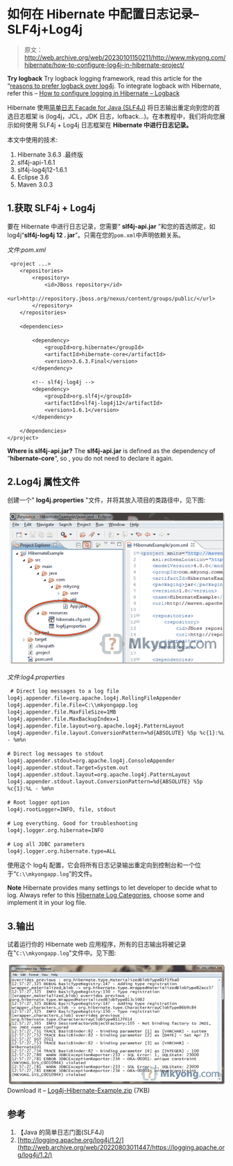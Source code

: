 # 如何在 Hibernate 中配置日志记录–SLF4j+Log4j

> 原文：<http://web.archive.org/web/20230101150211/http://www.mkyong.com/hibernate/how-to-configure-log4j-in-hibernate-project/>

**Try logback**
Try logback logging framework, read this article for the “[reasons to prefer logback over log4j](http://web.archive.org/web/20220803011447/http://logback.qos.ch/reasonsToSwitch.html). To integrate logback with Hibernate, refer this – [How to configure logging in Hibernate – Logback](http://web.archive.org/web/20220803011447/http://www.mkyong.com/hibernate/how-to-configure-logging-in-hibernate-logback/)

Hibernate 使用[简单日志 Facade for Java (SLF4J)](http://web.archive.org/web/20220803011447/http://www.slf4j.org/) 将日志输出重定向到您的首选日志框架 is (log4j，JCL，JDK 日志，lofback…)。在本教程中，我们将向您展示如何使用 SLF4j + Log4j 日志框架在 **Hibernate 中进行日志记录。**

本文中使用的技术:

1.  Hibernate 3.6.3 .最终版
2.  slf4j-api-1.6.1
3.  slf4j-log4j12-1.6.1
4.  Eclipse 3.6
5.  Maven 3.0.3

## 1.获取 SLF4j + Log4j

要在 Hibernate 中进行日志记录，您需要“ **slf4j-api.jar** ”和您的首选绑定，如 log4j“**slf4j-log4j 12 . jar**”。只需在您的`pom.xml`中声明依赖关系。

*文件:pom.xml*

```
 <project ...>
	<repositories>
		<repository>
			<id>JBoss repository</id>
			<url>http://repository.jboss.org/nexus/content/groups/public/</url>
		</repository>
	</repositories>

	<dependencies>

		<dependency>
			<groupId>org.hibernate</groupId>
			<artifactId>hibernate-core</artifactId>
			<version>3.6.3.Final</version>
		</dependency>

		<!-- slf4j-log4j -->
		<dependency>
			<groupId>org.slf4j</groupId>
			<artifactId>slf4j-log4j12</artifactId>
			<version>1.6.1</version>
		</dependency>

	</dependencies>
</project> 
```

**Where is slf4j-api.jar?**
The **slf4j-api.jar** is defined as the dependency of “**hibernate-core**“, so , you do not need to declare it again.

## 2.Log4j 属性文件

创建一个" **log4j.properties** "文件，并将其放入项目的类路径中，见下图:

![configure log4j in hibernate](img/4526450859a7c862813219df7ce369a8.png "configure-log4j-hibernate")

*文件:log4.properties*

```
 # Direct log messages to a log file
log4j.appender.file=org.apache.log4j.RollingFileAppender
log4j.appender.file.File=C:\\mkyongapp.log
log4j.appender.file.MaxFileSize=1MB
log4j.appender.file.MaxBackupIndex=1
log4j.appender.file.layout=org.apache.log4j.PatternLayout
log4j.appender.file.layout.ConversionPattern=%d{ABSOLUTE} %5p %c{1}:%L - %m%n

# Direct log messages to stdout
log4j.appender.stdout=org.apache.log4j.ConsoleAppender
log4j.appender.stdout.Target=System.out
log4j.appender.stdout.layout=org.apache.log4j.PatternLayout
log4j.appender.stdout.layout.ConversionPattern=%d{ABSOLUTE} %5p %c{1}:%L - %m%n

# Root logger option
log4j.rootLogger=INFO, file, stdout

# Log everything. Good for troubleshooting
log4j.logger.org.hibernate=INFO

# Log all JDBC parameters
log4j.logger.org.hibernate.type=ALL 
```

使用这个 log4j 配置，它会将所有日志记录输出重定向到控制台和一个位于“`C:\\mkyongapp.log`”的文件。

**Note**
Hibernate provides many settings to let developer to decide what to log. Always refer to this [Hibernate Log Categories](http://web.archive.org/web/20220803011447/http://docs.jboss.org/hibernate/core/3.6/reference/en-US/html/session-configuration.html#configuration-logging), choose some and implement it in your log file.

## 3.输出

试着运行你的 Hibernate web 应用程序，所有的日志输出将被记录在"`C:\\mkyongapp.log`"文件中。见下图:

![log4j output](img/48fcb5fa328354ad392584b0bb1233dd.png "configure-log4j-hibernate-logfile")Download it – [Log4j-Hibernate-Example.zip](http://web.archive.org/web/20220803011447/http://www.mkyong.com/wp-content/uploads/2009/12/Log4j-Hibernate-Example.zip) (7KB)

## 参考

1.  【Java 的简单日志门面(SLF4J)
2.  [http://logging.apache.org/log4j/1.2/](http://web.archive.org/web/20220803011447/https://logging.apache.org/log4j/1.2/)

<input type="hidden" id="mkyong-current-postId" value="2661">
